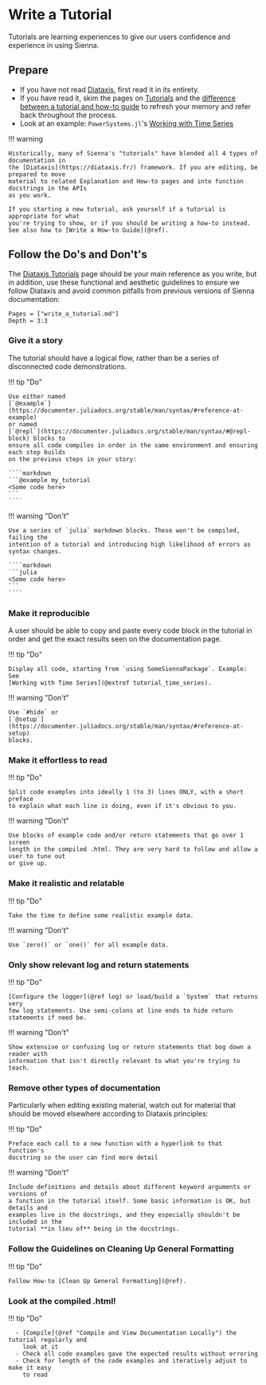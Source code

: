 # Write a Tutorial

Tutorials are learning experiences to give our users confidence and experience in using
Sienna.

## Prepare

  - If you have not read [Diataxis](https://diataxis.fr/), first read it in its entirety.
  - If you have read it, skim the pages on [Tutorials](https://diataxis.fr/tutorials/) and
    the [difference between a tutorial and how-to guide](https://diataxis.fr/tutorials-how-to/)
    to refresh your memory and refer back throughout the process.
  - Look at an example: `PowerSystems.jl`'s
    [Working with Time Series](https://nrel-sienna.github.io/PowerSystems.jl/stable/tutorials/working_with_time_series/)

!!! warning
    
    Historically, many of Sienna's "tutorials" have blended all 4 types of documentation in
    the [Diataxis](https://diataxis.fr/) framework. If you are editing, be prepared to move
    material to related Explanation and How-to pages and into function docstrings in the APIs
    as you work.
    
    If you starting a new tutorial, ask yourself if a tutorial is appropriate for what
    you're trying to show, or if you should be writing a how-to instead.
    See also how to [Write a How-to Guide](@ref).

## Follow the Do's and Don't's

The [Diataxis Tutorials](https://diataxis.fr/tutorials/) page should be your main reference
as you write, but in addition, use these functional and aesthetic guidelines to
ensure we follow Diataxis and avoid common pitfalls from previous versions of Sienna
documentation:

```@contents
Pages = ["write_a_tutorial.md"]
Depth = 3:3
```

### Give it a story

The tutorial should have a logical flow, rather than be a series of disconnected code
demonstrations.

!!! tip "Do"
    
    Use either named
    [`@example`](https://documenter.juliadocs.org/stable/man/syntax/#reference-at-example)
    or named
    [`@repl`](https://documenter.juliadocs.org/stable/man/syntax/#@repl-block) blocks to
    ensure all code compiles in order in the same environment and ensuring each step builds
    on the previous steps in your story:
    
    ````markdown
    ```@example my_tutorial
    <Some code here>
    ```
    ````

!!! warning "Don't"
    
    Use a series of `julia` markdown blocks. These won't be compiled, failing the
    intention of a tutorial and introducing high likelihood of errors as syntax changes.
    
    ````markdown
    ```julia
    <Some code here>
    ```
    ````

### Make it reproducible

A user should be able to copy and paste every code block in the tutorial in order and get
the exact results seen on the documentation page.

!!! tip "Do"
    
    Display all code, starting from `using SomeSiennaPackage`. Example: See
    [Working with Time Series](@extref tutorial_time_series).

!!! warning "Don't"
    
    Use `#hide` or
    [`@setup`](https://documenter.juliadocs.org/stable/man/syntax/#reference-at-setup)
    blocks.

### Make it effortless to read

!!! tip "Do"
    
    Split code examples into ideally 1 (to 3) lines ONLY, with a short preface
    to explain what each line is doing, even if it's obvious to you.

!!! warning "Don't"
    
    Use blocks of example code and/or return statements that go over 1 screen
    length in the compiled .html. They are very hard to follow and allow a user to tune out
    or give up.

### Make it realistic and relatable

!!! tip "Do"
    
    Take the time to define some realistic example data.

!!! warning "Don't"
    
    Use `zero()` or `one()` for all example data.

### Only show relevant log and return statements

!!! tip "Do"
    
    [Configure the logger](@ref log) or load/build a `System` that returns very
    few log statements. Use semi-colons at line ends to hide return statements if need be.

!!! warning "Don't"
    
    Show extensive or confusing log or return statements that bog down a reader with
    information that isn't directly relevant to what you're trying to teach.

### Remove other types of documentation

Particularly when editing existing material, watch out for material that should be
moved elsewhere according to Diataxis principles:

!!! tip "Do"
    
    Preface each call to a new function with a hyperlink to that function's
    docstring so the user can find more detail

!!! warning "Don't"
    
    Include definitions and details about different keyword arguments or versions of
    a function in the tutorial itself. Some basic information is OK, but details and
    examples live in the docstrings, and they especially shouldn't be included in the
    tutorial **in lieu of** being in the docstrings.

### Follow the Guidelines on Cleaning Up General Formatting

!!! tip "Do"
    
    Follow How-to [Clean Up General Formatting](@ref).

### Look at the compiled .html!

!!! tip "Do"
    
      - [Compile](@ref "Compile and View Documentation Locally") the tutorial regularly and
        look at it
      - Check all code examples gave the expected results without erroring
      - Check for length of the code examples and iteratively adjust to make it easy
        to read
